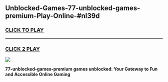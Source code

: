 
## Unblocked-Games-77-unblocked-games-premium-Play-Online-#nl39d
<h3>
<a href="https://premium.freeplayer.one?title=77-unblocked-games-premium&ref=24F">CLICK TO PLAY</a></h3>
<hr>

<h3>
<a href="https://premium.freeplayer.one?title=77-unblocked-games-premium&ref=24F">CLICK 2 PLAY</a>
  
</h3>

<a href="https://premium.freeplayer.one?title=77-unblocked-games-premium&ref=24F/"><img src="https://clearcache.store/games.png"></a>


**77-unblocked-games-premium games unblocked: Your Gateway to Fun and Accessible Online Gaming**

